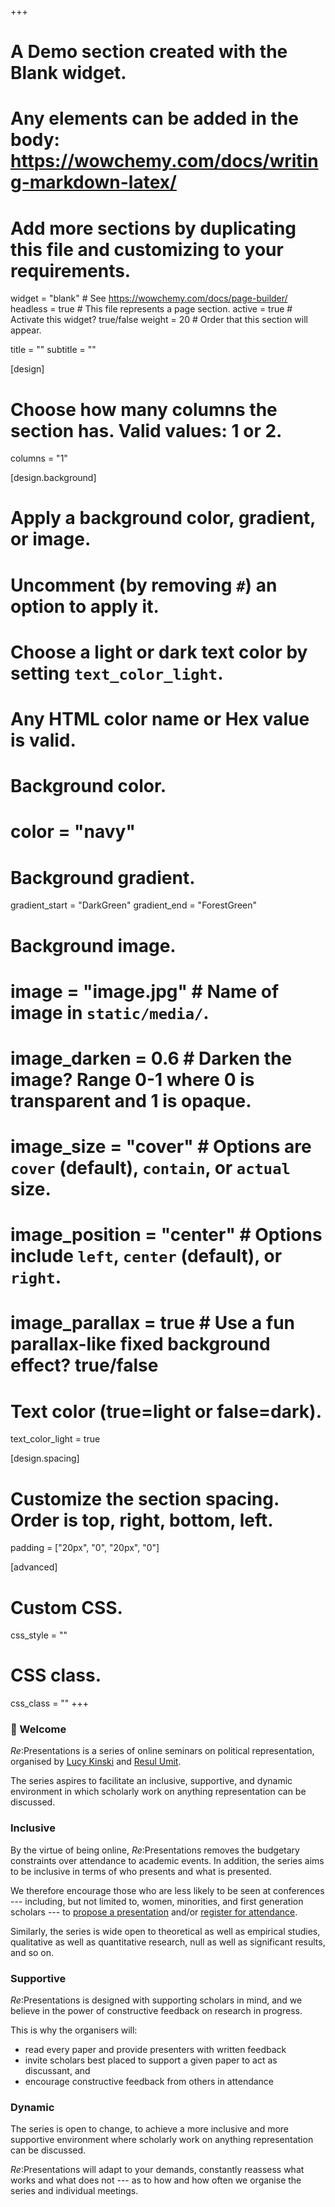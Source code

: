 +++
# A Demo section created with the Blank widget.
# Any elements can be added in the body: https://wowchemy.com/docs/writing-markdown-latex/
# Add more sections by duplicating this file and customizing to your requirements.

widget = "blank"  # See https://wowchemy.com/docs/page-builder/
headless = true  # This file represents a page section.
active = true  # Activate this widget? true/false
weight = 20  # Order that this section will appear.

title = ""
subtitle = ""

[design]
  # Choose how many columns the section has. Valid values: 1 or 2.
  columns = "1"

[design.background]
  # Apply a background color, gradient, or image.
  #   Uncomment (by removing `#`) an option to apply it.
  #   Choose a light or dark text color by setting `text_color_light`.
  #   Any HTML color name or Hex value is valid.

  # Background color.
  # color = "navy"
  
  # Background gradient.
  gradient_start = "DarkGreen"
  gradient_end = "ForestGreen"
  
  # Background image.
  # image = "image.jpg"  # Name of image in `static/media/`.
  # image_darken = 0.6  # Darken the image? Range 0-1 where 0 is transparent and 1 is opaque.
  # image_size = "cover"  #  Options are `cover` (default), `contain`, or `actual` size.
  # image_position = "center"  # Options include `left`, `center` (default), or `right`.
  # image_parallax = true  # Use a fun parallax-like fixed background effect? true/false
  
  # Text color (true=light or false=dark).
  text_color_light = true

[design.spacing]
  # Customize the section spacing. Order is top, right, bottom, left.
  padding = ["20px", "0", "20px", "0"]

[advanced]
 # Custom CSS. 
 css_style = ""
 
 # CSS class.
 css_class = ""
+++

### 👋 Welcome 

<i>Re</i>:Presentations is a series of online seminars on political representation, organised by [Lucy Kinski](https://representations.netlify.app/author/lucy-kinski/) and [Resul Umit](https://representations.netlify.app/author/resul-umit/). 

The series aspires to facilitate an inclusive, supportive, and dynamic environment in which scholarly work on anything representation can be discussed.

### Inclusive

By the virtue of being online, <i>Re</i>:Presentations removes the budgetary constraints over attendance to academic events. In addition, the series aims to be inclusive in terms of who presents and what is presented.

We therefore encourage those who are less likely to be seen at conferences --- including, but not limited to, women, minorities, and first generation scholars --- to [propose a presentation](proposal) and/or [register for attendance](attendance). 

Similarly, the series is wide open to theoretical as well as empirical studies, qualitative as well as quantitative research, null as well as significant results, and so on.

### Supportive

<i>Re</i>:Presentations is designed with supporting scholars in mind, and we believe in the power of constructive feedback on research in progress. 

This is why the organisers will: 
- read every paper and provide presenters with written feedback
- invite scholars best placed to support a given paper to act as discussant, and
- encourage constructive feedback from others in attendance

### Dynamic

The series is open to change, to achieve a more inclusive and more supportive environment where scholarly work on anything representation can be discussed.

<i>Re</i>:Presentations will adapt to your demands, constantly reassess what works and what does not --- as to how and how often we organise the series and individual meetings.
